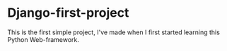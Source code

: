 # Django-first-project
This is the first simple project, I've made when I first started learning this Python Web-framework.
